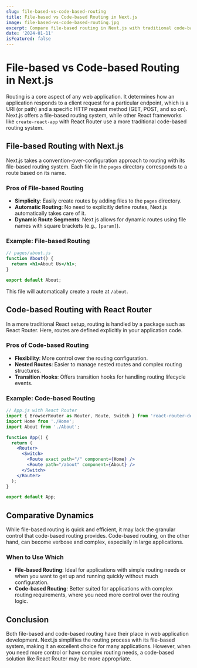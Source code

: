 ```yaml
---
slug: file-based-vs-code-based-routing
title: File-based vs Code-based Routing in Next.js
image: file-based-vs-code-based-routing.jpg
excerpt: Compare file-based routing in Next.js with traditional code-based routing, and understand their respective benefits.
date: '2024-01-11'
isFeatured: false
---
```


# File-based vs Code-based Routing in Next.js

Routing is a core aspect of any web application. It determines how an application responds to a client request for a particular endpoint, which is a URI (or path) and a specific HTTP request method (GET, POST, and so on). Next.js offers a file-based routing system, while other React frameworks like `create-react-app` with React Router use a more traditional code-based routing system.

## File-based Routing with Next.js

Next.js takes a convention-over-configuration approach to routing with its file-based routing system. Each file in the `pages` directory corresponds to a route based on its name.

### Pros of File-based Routing

- **Simplicity**: Easily create routes by adding files to the `pages` directory.
- **Automatic Routing**: No need to explicitly define routes, Next.js automatically takes care of it.
- **Dynamic Route Segments**: Next.js allows for dynamic routes using file names with square brackets (e.g., `[param]`).

### Example: File-based Routing

```jsx
// pages/about.js
function About() {
  return <h1>About Us</h1>;
}

export default About;
```

This file will automatically create a route at `/about`.

## Code-based Routing with React Router

In a more traditional React setup, routing is handled by a package such as React Router. Here, routes are defined explicitly in your application code.

### Pros of Code-based Routing

- **Flexibility**: More control over the routing configuration.
- **Nested Routes**: Easier to manage nested routes and complex routing structures.
- **Transition Hooks**: Offers transition hooks for handling routing lifecycle events.

### Example: Code-based Routing

```jsx
// App.js with React Router
import { BrowserRouter as Router, Route, Switch } from 'react-router-dom';
import Home from './Home';
import About from './About';

function App() {
  return (
    <Router>
      <Switch>
        <Route exact path="/" component={Home} />
        <Route path="/about" component={About} />
      </Switch>
    </Router>
  );
}

export default App;
```

## Comparative Dynamics

While file-based routing is quick and efficient, it may lack the granular control that code-based routing provides. Code-based routing, on the other hand, can become verbose and complex, especially in large applications.

### When to Use Which

- **File-based Routing**: Ideal for applications with simple routing needs or when you want to get up and running quickly without much configuration.
- **Code-based Routing**: Better suited for applications with complex routing requirements, where you need more control over the routing logic.

## Conclusion

Both file-based and code-based routing have their place in web application development. Next.js simplifies the routing process with its file-based system, making it an excellent choice for many applications. However, when you need more control or have complex routing needs, a code-based solution like React Router may be more appropriate.
